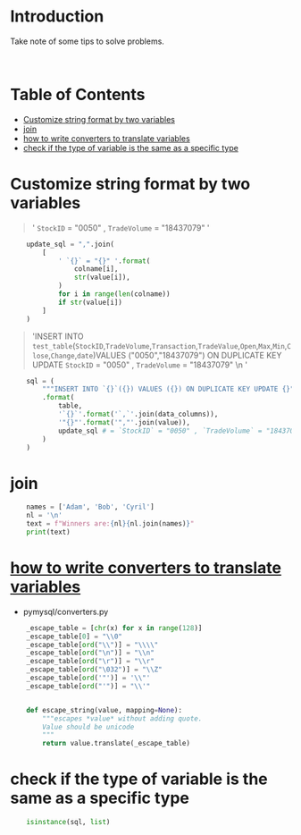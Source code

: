 <!-- omit in toc -->
# Introduction
Take note of some tips to solve problems.

<br />

<!-- omit in toc -->
# Table of Contents
- [Customize string format by two variables](#customize-string-format-by-two-variables)
- [join](#join)
- [how to write converters to translate variables](#how-to-write-converters-to-translate-variables)
- [check if the type of variable is the same as a specific type](#check-if-the-type-of-variable-is-the-same-as-a-specific-type)

# Customize string format by two variables

> ' `StockID` = "0050" , `TradeVolume` = "18437079"  '

```python
    update_sql = ",".join(
        [
            ' `{}` = "{}" '.format(
                colname[i],
                str(value[i]),
            )
            for i in range(len(colname))
            if str(value[i])
        ]
    )
```

> 'INSERT INTO `test_table`(`StockID`,`TradeVolume`,`Transaction`,`TradeValue`,`Open`,`Max`,`Min`,`Close`,`Change`,`date`)VALUES ("0050","18437079") ON DUPLICATE KEY UPDATE  `StockID` = "0050" , `TradeVolume` = "18437079" \n            '

```python
    sql = (
        """INSERT INTO `{}`({}) VALUES ({}) ON DUPLICATE KEY UPDATE {}"""
        .format(
            table,
            '`{}`'.format('`,`'.join(data_columns)),
            '"{}"'.format('","'.join(value)),
            update_sql # = `StockID` = "0050" , `TradeVolume` = "18437079"
        )
    )

```


# join

```python
    names = ['Adam', 'Bob', 'Cyril']
    nl = '\n'
    text = f"Winners are:{nl}{nl.join(names)}"
    print(text)

```

# [how to write converters to translate variables](https://github.com/PyMySQL/PyMySQL/blob/main/pymysql/converters.py)
* pymysql/converters.py

```python
    _escape_table = [chr(x) for x in range(128)]
    _escape_table[0] = "\\0"
    _escape_table[ord("\\")] = "\\\\"
    _escape_table[ord("\n")] = "\\n"
    _escape_table[ord("\r")] = "\\r"
    _escape_table[ord("\032")] = "\\Z"
    _escape_table[ord('"')] = '\\"'
    _escape_table[ord("'")] = "\\'"


    def escape_string(value, mapping=None):
        """escapes *value* without adding quote.
        Value should be unicode
        """
        return value.translate(_escape_table)

```

# check if the type of variable is the same as a specific type

```python
    isinstance(sql, list)
```